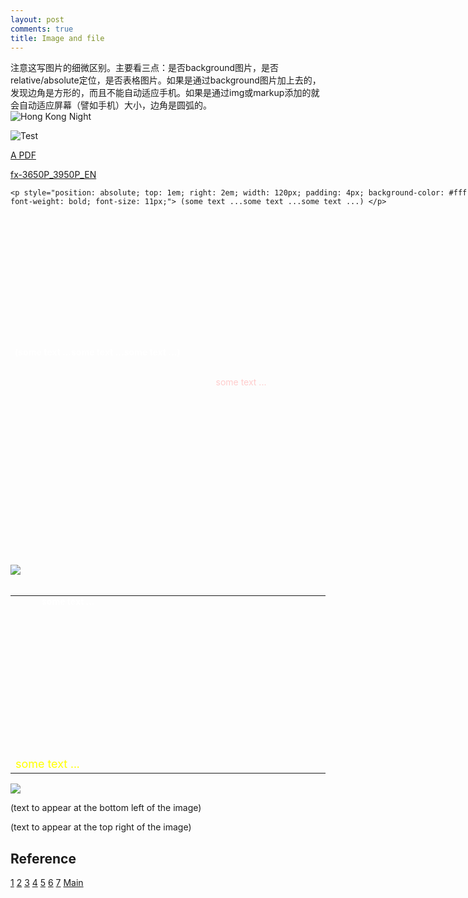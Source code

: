 ```yaml
---
layout: post
comments: true
title: Image and file
---
```

<div class="message">
注意这写图片的细微区别。主要看三点：是否background图片，是否relative/absolute定位，是否表格图片。如果是通过background图片加上去的，发现边角是方形的，而且不能自动适应手机。如果是通过img或markup添加的就会自动适应屏幕（譬如手机）大小，边角是圆弧的。
</div>
<!--add an image by img tag, img tag is self closing-->
<img src="{{site.baseurl}}assets/hknight.jpg" alt="Hong Kong Night">  

<!--add an image by markup -->
![Test]({{site.baseurl}}assets/plane.jpg)   

<!-- add a file by markup -->
[A PDF](/assets/fx-3650P_3950P_EN.pdf)  

<!-- add a file by link -->
<a href="/assets/fx-3650P_3950P_EN.pdf" target="_blank">fx-3650P_3950P_EN</a>  

<!--method 1, place text over image this is the best way. this is combination of method 2 and method 3 -->
<div style="position: relative; background: url({{site.baseurl}}assets/hknight.jpg); width: 738px; height: 284px;border-radius:10px;">
	<div style="position: absolute; bottom: 0; left: 0.5em; width: 400px; font-weight: bold; color: #fff;">
		<p>(some text ...some text ...some text ...)</p>
	</div>

	<p style="position: absolute; top: 1em; right: 2em; width: 120px; padding: 4px; background-color: #fff; font-weight: bold; font-size: 11px;"> (some text ...some text ...some text ...) </p>
</div>

<br />

<!--method 2, place text over image, position not accurate -->
<div style="background:url({{site.baseurl}}assets/hknight.jpg) no-repeat;width:738px;height:284px;text-align:center">
	<span style="color:#fcc">some text ...</span>
</div>

<br />

<!--method 3, place text over image, position not accurate -->
<div style="position:relative; ">
	<div style="position:absolute; left:50px; top:50px; color:#fff; font-weight:bold">some text ...</div>
	<img src="{{site.baseurl}}assets/hknight.jpg">
</div>
<br />

<!--method 4, place text over image, by table, position not accurate -->
<TABLE BORDER="0" cellpadding="5" CELLSPACING="0">
<TR>
<TD WIDTH="738" HEIGHT="284" BACKGROUND="{{site.baseurl}}assets/hknight.jpg" VALIGN="bottom">
<FONT SIZE="+1" COLOR="yellow">some text ...</FONT></TD>
</TR>
</TABLE>

<!-- method 5, with css support -->
<link rel="stylesheet" href="{{ site.baseurl }}public/css/znhoo.css">
<div class="txtimg">
  
  <img src="{{site.baseurl}}assets/hknight.jpg">
  
  <p class="bottom">(text to appear at the bottom left of the image)</p>
  <p class="right"> (text to appear at the top right of the image)</p>
</div>

## Reference
[1](http://www.jianshu.com/p/05289a4bc8b2)
[2](http://isnowfy.github.io/about-simple-cn.html)
[3](https://docs.webplatform.org/wiki/css/properties/background-image)
[4](http://css-tricks.com/text-blocks-over-image/)
[5](http://www.htmldog.com/guides/css/intermediate/backgroundimages/)
[6](http://zhidao.baidu.com/question/296249405.html)
[7](http://bbs.csdn.net/topics/120076193)
[Main](http://www.the-art-of-web.com/css/textoverimage/)
